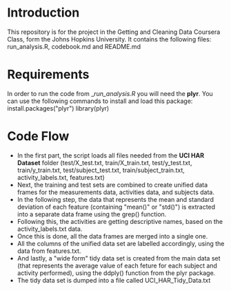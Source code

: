 # Introduction

This repository is for the project in the Getting and Cleaning Data Coursera Class, form the Johns Hopkins University. 
It contains the following files: run_analysis.R, codebook.md and README.md

# Requirements

In order to run the code from __run_analysis.R_ you will need the **plyr**. You can use the following commands to install and load this package:
install.packages("plyr")
library(plyr)

# Code Flow

+ In the first part, the script loads all files needed from the __UCI HAR Dataset__ folder (test/X_test.txt, train/X_train.txt, test/y_test.txt, train/y_train.txt, test/subject_test.txt, train/subject_train.txt, activity_labels.txt, features.txt)
+ Next, the training and test sets are combined to create unified data frames for the measurements data, activities data, and subjects data.
+ In the following step, the data that represents the mean and standard deviation of each feature (containing "mean()" or "std()") is extracted into a separate data frame using the grep() function.
+ Following this, the activities are getting descriptive names, based on the activity_labels.txt data.
+ Once this is done, all the data frames are merged into a single one. 
+ All the columns of the unified data set are labelled accordingly, using the data from features.txt.
+ And lastly, a "wide form" tidy data set is created from the main data set (that represents the average value of each feture for each subject and activity performed), using the ddply() function from the plyr package.
+ The tidy data set is dumped into a file called UCI_HAR_Tidy_Data.txt
